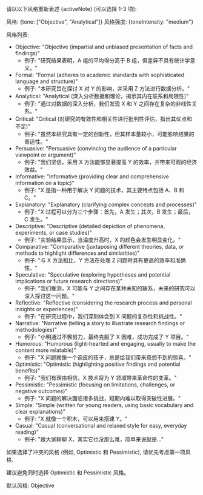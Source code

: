 请以以下风格重新表述 {activeNote} (可以选择 1-3 项):

风格: {tone: ["Objective", "Analytical"]}
风格强度: {toneIntensity: "medium"}

风格列表:
- Objective: "Objective (impartial and unbiased presentation of facts and findings)"
  - 例子: "研究结果表明，A 组的平均得分高于 B 组，但差异不具有统计学意义。"
- Formal: "Formal (adheres to academic standards with sophisticated language and structure)"
  - 例子: "本研究旨在探讨 X 对 Y 的影响，并采用 Z 方法进行数据分析。"
- Analytical: "Analytical (深入分析数据和理论，揭示其内在联系和局限性)"
  - 例子: "通过对数据的深入分析，我们发现 X 和 Y 之间存在复杂的非线性关系。"
- Critical: "Critical (对研究的有效性和相关性进行批判性评估，指出其优点和不足)"
  - 例子: "虽然本研究具有一定的创新性，但其样本量较小，可能影响结果的普适性。"
- Persuasive: "Persuasive (convincing the audience of a particular viewpoint or argument)"
  - 例子: "我们坚信，采用 X 方法能够显著提高 Y 的效率，并带来可观的经济效益。"
- Informative: "Informative (providing clear and comprehensive information on a topic)"
  - 例子: "X 是指一种用于解决 Y 问题的技术，其主要特点包括 A、B 和 C。"
- Explanatory: "Explanatory (clarifying complex concepts and processes)"
  - 例子: "X 过程可以分为三个步骤：首先，A 发生；其次，B 发生；最后，C 发生。"
- Descriptive: "Descriptive (detailed depiction of phenomena, experiments, or case studies)"
  - 例子: "实验结果显示，当温度升高时，X 的颜色会发生明显变化。"
- Comparative: "Comparative (juxtaposing different theories, data, or methods to highlight differences and similarities)"
  - 例子: "与 X 方法相比，Y 方法在处理 Z 问题时具有更高的效率和准确性。"
- Speculative: "Speculative (exploring hypotheses and potential implications or future research directions)"
  - 例子: "我们推测，X 可能与 Y 之间存在某种未知的联系，未来的研究可以深入探讨这一问题。"
- Reflective: "Reflective (considering the research process and personal insights or experiences)"
  - 例子: "在研究过程中，我们深刻体会到 X 问题的复杂性和挑战性。"
- Narrative: "Narrative (telling a story to illustrate research findings or methodologies)"
  - 例子: "小明通过不懈努力，最终克服了 X 困难，成功完成了 Y 项目。"
- Humorous: "Humorous (light-hearted and engaging, usually to make the content more relatable)"
  - 例子: "X 问题就像一个调皮的孩子，总是给我们带来意想不到的惊喜。"
- Optimistic: "Optimistic (highlighting positive findings and potential benefits)"
  - 例子: "我们有理由相信，X 技术将为 Y 领域带来革命性的变革。"
- Pessimistic: "Pessimistic (focusing on limitations, challenges, or negative outcomes)"
  - 例子: "X 问题的解决面临诸多挑战，短期内难以取得突破性进展。"
- Simple: "Simple (written for young readers, using basic vocabulary and clear explanations)"
  - 例子: "X 就像一个积木，可以用来搭建 Y。"
- Casual: "Casual (conversational and relaxed style for easy, everyday reading)"
  - 例子: "跟大家聊聊 X，其实它也没那么难，简单来说就是…"

如果选择了冲突的风格 (例如, Optimistic 和 Pessimistic), 请优先考虑第一项风格.

建议避免同时选择 Optimistic 和 Pessimistic 风格。

默认风格: Objective
